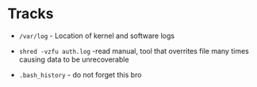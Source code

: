 # Tracks

- `/var/log` - Location of kernel and software logs
- `shred -vzfu auth.log` -read manual, tool that overrites file many times causing data to be unrecoverable

- `.bash_history` - do not forget this bro
